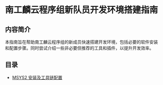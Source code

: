 # 南工麟云程序组新队员开发环境搭建指南

## 内容简介

本指南旨在帮助南工麟云程序组的新成员快速搭建开发环境，包括必要的软件安装和配置步骤。同时尝试介绍一些非必要但推荐的工具和插件，以提升开发效率。

## 目录

- [MSYS2 安装及工具链配置](msys2.md)
